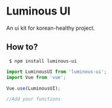 # Luminous UI

An ui kit for korean-healthy project.

## How to?
```
 $ npm install luminous-ui
```

```js
import LuminousUI from 'luminous-ui';
import Vue from 'vue';

Vue.use(LuminousUI);

//Add your functions
```
